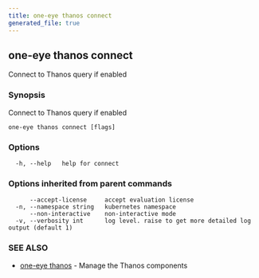 ```yaml
---
title: one-eye thanos connect
generated_file: true
---
```

## one-eye thanos connect

Connect to Thanos query if enabled

### Synopsis

Connect to Thanos query if enabled

```
one-eye thanos connect [flags]
```

### Options

```
  -h, --help   help for connect
```

### Options inherited from parent commands

```
      --accept-license     accept evaluation license
  -n, --namespace string   kubernetes namespace
      --non-interactive    non-interactive mode
  -v, --verbosity int      log level. raise to get more detailed log output (default 1)
```

### SEE ALSO

* [one-eye thanos](/docs/one-eye/cli/reference/one-eye_thanos/)	 - Manage the Thanos components

